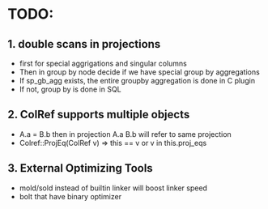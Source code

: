 # TODO:

## 1. double scans in projections 
   - first for special aggrigations and singular columns
   - Then in group by node decide if we have special group by aggregations
   - If sp_gb_agg exists, the entire groupby aggregation is done in C plugin
   - If not, group by is done in SQL

## 2. ColRef supports multiple objects
   - A.a = B.b then in projection A.a B.b will refer to same projection
   - Colref::ProjEq(ColRef v) => this == v or v in this.proj_eqs

## 3. External Optimizing Tools
   - mold/sold instead of builtin linker will boost linker speed
   - bolt that have binary optimizer